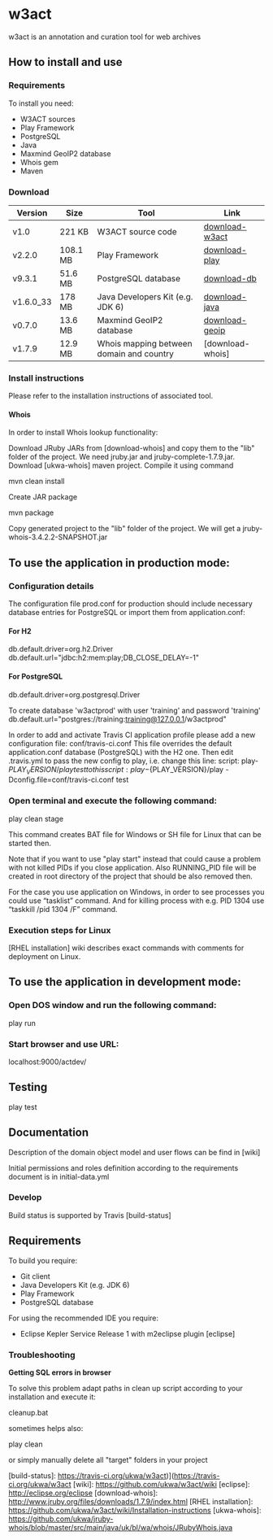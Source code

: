 # w3act

w3act is an annotation and curation tool for web archives

## How to install and use

### Requirements

To install you need:

* W3ACT sources 
* Play Framework
* PostgreSQL
* Java
* Maxmind GeoIP2 database
* Whois gem
* Maven

### Download

| Version    | Size     | Tool                                                    | Link                 |
|------------|----------|---------------------------------------------------------|----------------------|
| v1.0       | 221 KB   | W3ACT source code                                       |[download-w3act]      |
| v2.2.0     | 108.1 MB | Play Framework                                          |[download-play]       |
| v9.3.1     | 51.6 MB  | PostgreSQL database                                     |[download-db]         |
| v1.6.0_33  | 178 MB   | Java Developers Kit (e.g. JDK 6)                        |[download-java]       |
| v0.7.0     | 13.6 MB  | Maxmind GeoIP2 database                                 |[download-geoip]      |
| v1.7.9     | 12.9 MB  | Whois mapping between domain and country                |[download-whois]      |

### Install instructions

Please refer to the installation instructions of associated tool.

#### Whois
In order to install Whois lookup functionality:

Download JRuby JARs from [download-whois] and copy them to the "lib" folder of the project. We need jruby.jar and jruby-complete-1.7.9.jar.
Download [ukwa-whois] maven project. Compile it using command

mvn clean install

Create JAR package

mvn package

Copy generated project to the "lib" folder of the project. We will get a jruby-whois-3.4.2.2-SNAPSHOT.jar

## To use the application in production mode:

### Configuration details

The configuration file prod.conf for production should include necessary database entries for PostgreSQL or import them from application.conf:

#### For H2
db.default.driver=org.h2.Driver
db.default.url="jdbc:h2:mem:play;DB_CLOSE_DELAY=-1"

#### For PostgreSQL
db.default.driver=org.postgresql.Driver

To create database 'w3actprod' with user 'training' and password 'training'
db.default.url="postgres://training:training@127.0.0.1/w3actprod"

In order to add and activate Travis CI application profile please add a new configuration file: conf/travis-ci.conf
This file overrides the default application.conf database (PostgreSQL) with the H2 one.
Then edit .travis.yml to pass the new config to play, i.e. change this line:
script: play-${PLAY_VERSION}/play test
to this
script: play-${PLAY_VERSION}/play -Dconfig.file=conf/travis-ci.conf test

### Open terminal and execute the following command:

play clean stage

This command creates BAT file for Windows or SH file for Linux that can be started then. 

Note that if you want to use "play start" instead that could cause a problem with not killed PIDs if you close application. 
Also RUNNING_PID file will be created in root directory of the project that should be also removed then.

For the case you use application on Windows, in order to see processes you could use “tasklist” command. 
And for killing process with e.g. PID 1304 use “taskkill /pid 1304 /F” command.

### Execution steps for Linux
[RHEL installation] wiki describes exact commands with comments for deployment on Linux. 

## To use the application in development mode:

### Open DOS window and run the following command:

play run

### Start browser and use URL: 

localhost:9000/actdev/

## Testing

play test

## Documentation

Description of the domain object model and user flows can be find in [wiki]

Initial permissions and roles definition according to the requirements document is in initial-data.yml

### Develop

Build status is supported by Travis [build-status]

## Requirements

To build you require:

* Git client
* Java Developers Kit (e.g. JDK 6)
* Play Framework
* PostgreSQL database

For using the recommended IDE you require:

* Eclipse Kepler Service Release 1 with m2eclipse plugin [eclipse]

### Troubleshooting

**Getting SQL errors in browser**

To solve this problem adapt paths in clean up script according to your installation and execute it:

cleanup.bat

sometimes helps also:

play clean

or simply manually delete all "target" folders in your project

[download-w3act]: https://github.com/ukwa/w3act/archive/master.zip
[download-play]: http://www.playframework.com/download
[download-db]: http://www.postgresql.org/download/
[download-java]: http://www.oracle.com/technetwork/java/javase/downloads/index.html
[download-geoip]: http://dev.maxmind.com/geoip/geoip2/downloadable/#MaxMind_APIs
[build-status]: https://travis-ci.org/ukwa/w3act)](https://travis-ci.org/ukwa/w3act
[wiki]: https://github.com/ukwa/w3act/wiki
[eclipse]: http://eclipse.org/eclipse
[download-whois]: http://www.jruby.org/files/downloads/1.7.9/index.html
[RHEL installation]: https://github.com/ukwa/w3act/wiki/Installation-instructions
[ukwa-whois]: https://github.com/ukwa/jruby-whois/blob/master/src/main/java/uk/bl/wa/whois/JRubyWhois.java
